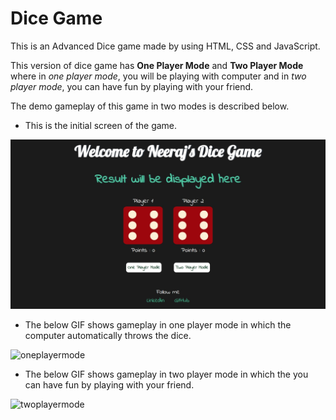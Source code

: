 # Dice Game

This is an Advanced Dice game made by using HTML, CSS and JavaScript.

This version of dice game has **One Player Mode** and **Two Player Mode** where in *one player mode*, you will be playing with computer and in *two player mode*, you can have fun by playing with your friend.

The demo gameplay of this game in two modes is described below.

- This is the initial screen of the game.

![dice](/images/initial_screen.png)

- The below GIF shows gameplay in one player mode in which the computer automatically throws the dice.

![oneplayermode]()

- The below GIF shows gameplay in two player mode in which the you can have fun by playing with your friend.

![twoplayermode]()
